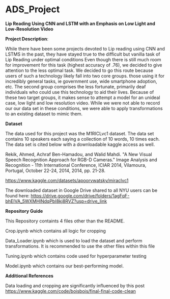 # ADS_Project
**Lip Reading Using CNN and LSTM with an Emphasis on Low Light and Low-Resolution Video**

**Project Description**:

While there have been some projects devoted to Lip reading using CNN and LSTMS in the past, they have stayed true to the difficult but vanilla task of Lip Reading under optimal conditions
Even though there is still much room for improvement for this task (highest accuracy of .76), we decided to give attention to the less optimal task. We decided to go this route because users of such a technology
likely fall into two core groups. those using it for incredibly general tasks, ie government use, wide smartphone adoption, etc. The second group comprises the less fortunate, primarily deaf individuals who could 
use this technology to aid their lives. Because of these two target groups, it makes sense to attempt a model for an unideal case, low light and low resolution video. While we were not able to record our
our data set in these conditions, we were able to apply transformations to an existing dataset to mimic them. 

**Dataset**

The data used for this project was the M1RICLvc1 dataset.
The data set contains 10 speakers each saying a collection of 10 words, 10 times each. The data set is cited below with a downloadable kaggle access as well. 

Rekik, Ahmed, Achraf Ben-Hamadou, and Walid Mahdi. "A New Visual Speech Recognition Approach for RGB-D Cameras." Image Analysis and Recognition - 11th International Conference, ICIAR 2014, Vilamoura, Portugal, October 22-24, 2014, 2014, pp. 21-28.

https://www.kaggle.com/datasets/apoorvwatsky/miraclvc1

The downloaded dataset in Google Drive shared to all NYU users can be found here:
https://drive.google.com/drive/folders/1agFqF-bhEIVA_5WXMHlNdqPbI8kj8RVZ?usp=drive_link


**Repository Guide**

This Repository containts 4 files other than the README. 

Crop.ipynb which contains all logic for cropping

Data_Loader.ipynb which is used to load the dataset and perform transformations. 
  It is recommended to use the other files within this file

Tuning.ipynb which contains code used for hyperparameter testing 

Model.ipynb which contains our best-performing model.



**Additional References**

Data loading and cropping are significantly influenced by this post
https://www.kaggle.com/code/boisbois/final-final-code-clean





